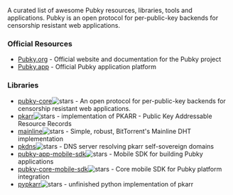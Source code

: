 A curated list of awesome Pubky resources, libraries, tools and applications. Pubky is an open protocol for per-public-key backends for censorship resistant web applications. 

### Official Resources
- [Pubky.org](https://pubky.org/) - Official website and documentation for the Pubky project
- [Pubky.app](https://pubky.app/) - Official Pubky application platform

### Libraries
- [pubky-core](https://github.com/pubky/pubky-core)![stars](https://img.shields.io/github/stars/pubky/pubky-core.svg?style=social) - An open protocol for per-public-key backends for censorship resistant web applications. 
- [pkarr](https://github.com/pubky/pkarr)![stars](https://img.shields.io/github/stars/pubky/pkarr.svg?style=social) - implementation of PKARR -  Public Key Addressable Resource Records
- [mainline](https://github.com/pubky/mainline)![stars](https://img.shields.io/github/stars/pubky/mainline.svg?style=social) - Simple, robust, BitTorrent's Mainline DHT implementation 
- [pkdns](https://github.com/pubky/pkdns)![stars](https://img.shields.io/github/stars/pubky/pkdns.svg?style=social) -  DNS server resolving pkarr self-sovereign domains
- [pubky-app-mobile-sdk](https://github.com/pubky/pubky-app-mobile-sdk)![stars](https://img.shields.io/github/stars/pubky/pubky-app-mobile-sdk.svg?style=social) - Mobile SDK for building Pubky applications
- [pubky-core-mobile-sdk](https://github.com/pubky/pubky-core-mobile-sdk)![stars](https://img.shields.io/github/stars/pubky/pubky-core-mobile-sdk.svg?style=social) - Core mobile SDK for Pubky platform integration
- [pypkarr](https://github.com/aljazceru/pypkarr)![stars](https://img.shields.io/github/stars/aljazceru/pypkarr.svg?style=social) - unfinished python implementation of pkarr
